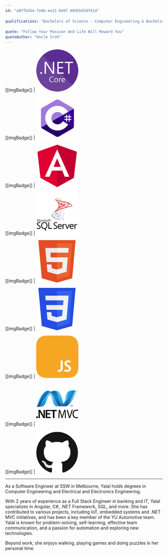 ```yaml
---
id: "a8ffb2be-fe46-ee11-be6f-6045bd3df414"

qualifications: "Bachelors of Science - Computer Engineering & Bachelors of Science - Electrical and Electronics Engineering"

quote: "Follow Your Passion And Life Will Reward You"
quoteAuthor: "Uncle Iroh"
---
```


[[imgBadge]]
| ![.NET Core](../badges/Developer-dotnet-core.png)

[[imgBadge]]
| ![C-Sharp.png](../badges/Developer-c-sharp.png)

[[imgBadge]]
| ![angular-logo.png](../badges/Developer-angular.png)

[[imgBadge]]
| ![SQL Server](../badges/Developer-sql-server.png)

[[imgBadge]]
| ![Web HTML](../badges/Designer-web-html5.png)

[[imgBadge]]
| ![Css3](../badges/Designer-web-css3.png)

[[imgBadge]]
| ![js](../badges/Developer-js.png)

[[imgBadge]]
| ![](../badges/Developer-dotnet-mvc.png)

[[imgBadge]]
| ![Github](../badges/Developer-github.png)

---

As a Software Engineer at SSW in Melbourne, Yalal holds degrees in Computer Engineering and Electrical and Electronics Engineering. 

With 2 years of experience as a Full Stack Engineer in banking and IT, Yalal specializes in Angular, C#, .NET Framework, SQL, and more. She has contributed to various projects, including IoT, embedded systems and .NET MVC initiatives, and has been a key member of the YU Automotive team. Yalal is known for problem-solving, self-learning, effective team communication, and a passion for automation and exploring new technologies. 

Beyond work, she enjoys walking, playing games and doing puzzles in her personal time.

